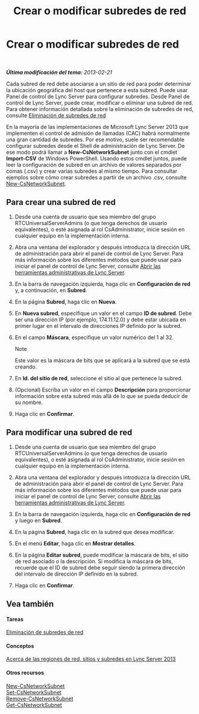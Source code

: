 ﻿---
title: Crear o modificar subredes de red
TOCTitle: Crear o modificar subredes de red
ms:assetid: 1ba8c4e3-fbc7-4758-88ac-d651fef17bed
ms:mtpsurl: https://technet.microsoft.com/es-es/library/Gg520957(v=OCS.15)
ms:contentKeyID: 48274597
ms.date: 01/07/2017
mtps_version: v=OCS.15
ms.translationtype: HT
---

# Crear o modificar subredes de red

 

_**Última modificación del tema:** 2013-02-21_

Cada subred de red debe asociarse a un sitio de red para poder determinar la ubicación geográfica del host que pertenece a esta subred. Puede usar Panel de control de Lync Server para configurar subredes. Desde Panel de control de Lync Server, puede crear, modificar o eliminar una subred de red. Para obtener información detallada sobre la eliminación de subredes de red, consulte [Eliminación de subredes de red](lync-server-2013-deleting-network-subnets.md)

En la mayoría de las implementaciones de Microsoft Lync Server 2013 que implementen el control de admisión de llamadas (CAC) habrá normalmente una gran cantidad de subredes. Por ese motivo, suele ser recomendable configurar subredes desde el Shell de administración de Lync Server. De ese modo podrá llamar a **New-CsNetworkSubnet** junto con el cmdlet **Import-CSV** de Windows PowerShell. Usando estos cmdlet juntos, puede leer la configuración de subred en un archivo de valores separados por comas (.csv) y crear varias subredes al mismo tiempo. Para consultar ejemplos sobre cómo crear subredes a partir de un archivo .csv, consulte [New-CsNetworkSubnet](new-csnetworksubnet.md).

## Para crear una subred de red

1.  Desde una cuenta de usuario que sea miembro del grupo RTCUniversalServerAdmins (o que tenga derechos de usuario equivalentes), o esté asignada al rol CsAdministrator, inicie sesión en cualquier equipo en la implementación interna.

2.  Abra una ventana del explorador y después introduzca la dirección URL de administración para abrir el panel de control de Lync Server. Para más información sobre los diferentes métodos que puede usar para iniciar el panel de control de Lync Server, consulte [Abrir las herramientas administrativas de Lync Server](lync-server-2013-open-lync-server-administrative-tools.md).

3.  En la barra de navegación izquierda, haga clic en **Configuración de red** y, a continuación, en **Subred**.

4.  En la página **Subred**, haga clic en **Nueva**.

5.  En **Nueva subred**, especifique un valor en el campo **ID de subred**. Debe ser una dirección IP (por ejemplo, 174.11.12.0) y debe estar ubicada en primer lugar en el intervalo de direcciones IP definido por la subred.

6.  En el campo **Máscara**, especifique un valor numérico del 1 al 32.
    

    > [!NOTE]
    > Este valor es la máscara de bits que se aplicará a la subred que se está creando.



7.  En **Id. del sitio de red**, seleccione el sitio al que pertenece la subred.

8.  (Opcional) Escriba un valor en el campo **Descripción** para proporcionar información sobre esta subred más allá de lo que se pueda deducir de su nombre.

9.  Haga clic en **Confirmar**.

## Para modificar una subred de red

1.  Desde una cuenta de usuario que sea miembro del grupo RTCUniversalServerAdmins (o que tenga derechos de usuario equivalentes), o esté asignada al rol CsAdministrator, inicie sesión en cualquier equipo en la implementación interna.

2.  Abra una ventana del explorador y después introduzca la dirección URL de administración para abrir el panel de control de Lync Server. Para más información sobre los diferentes métodos que puede usar para iniciar el panel de control de Lync Server, consulte [Abrir las herramientas administrativas de Lync Server](lync-server-2013-open-lync-server-administrative-tools.md).

3.  En la barra de navegación izquierda, haga clic en **Configuración de red** y luego en **Subred**.

4.  En la página **Subred**, haga clic en la subred que desea modificar.

5.  En el menú **Editar**, haga clic en **Mostrar detalles**.

6.  En la página **Editar subred**, puede modificar la máscara de bits, el sitio de red asociado o la descripción. Si modifica la máscara de bits, recuerde que el ID de subred debe seguir siendo la primera dirección del intervalo de dirección IP definido en la subred.

7.  Haga clic en **Confirmar**.

## Vea también

#### Tareas

[Eliminación de subredes de red](lync-server-2013-deleting-network-subnets.md)  

#### Conceptos

[Acerca de las regiones de red, sitios y subredes en Lync Server 2013](lync-server-2013-about-network-regions-sites-and-subnets.md)  

#### Otros recursos

[New-CsNetworkSubnet](new-csnetworksubnet.md)  
[Set-CsNetworkSubnet](set-csnetworksubnet.md)  
[Remove-CsNetworkSubnet](remove-csnetworksubnet.md)  
[Get-CsNetworkSubnet](get-csnetworksubnet.md)

